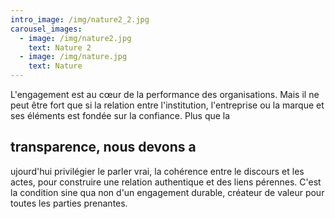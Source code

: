 ```yaml
---
intro_image: /img/nature2_2.jpg
carousel_images:
  - image: /img/nature2.jpg
    text: Nature 2
  - image: /img/nature.jpg
    text: Nature
---
```

L'engagement est au cœur de la performance des organisations. Mais il ne peut être fort que si la relation entre l'institution, l'entreprise ou la marque et ses éléments est fondée sur la confiance. Plus que la 

## transparence, nous devons a

ujourd'hui privilégier le parler vrai, la cohérence entre le discours et les actes, pour construire une relation authentique et des liens pérennes. C'est la condition sine qua non d'un engagement durable, créateur de valeur pour toutes les parties prenantes.
